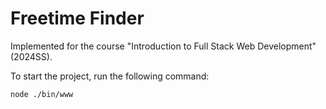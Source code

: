 # Freetime Finder

Implemented for the course "Introduction to Full Stack Web Development" (2024SS).

To start the project, run the following command:

```bash
node ./bin/www
```
